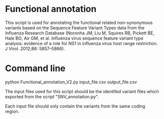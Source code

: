 # Functional annotation
This script is used for annotating the functional related non-synonymous variants based on the Sequence Feature Variant Types data from the Influenza Research Database (Noronha JM, Liu M, Squires RB, Pickett BE, Hale BG, Air GM, et al. Influenza virus sequence feature variant type analysis: evidence of a role for NS1 in influenza virus host range restriction. J Virol. 2012;86: 5857–5866). 
# Command line
python Functional_annotation_V2.py input_file.csv output_file.csv

The input files used for this script should be the identifed variant files which exported from the script "SNV_annotation.py". 

Each input file should only contain the variants from the same coding region.
